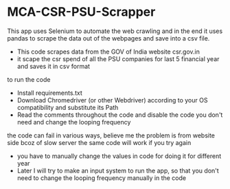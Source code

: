 # MCA-CSR-PSU-Scrapper
This app uses Selenium to automate the web crawling and in the end it uses pandas to scrape the data out of the webpages and save into a csv file.
- This code scrapes data from the GOV of India website csr.gov.in
- it scape the csr spend of all the PSU companies for last 5 financial year and saves it in csv format

to run the code
- Install requirements.txt
- Download Chromedriver (or other Webdriver) according to your OS compatibility and substitute its Path
- Read the comments throughout the code and disable the code you don't need and change the looping frequency

the code can fail in various ways, believe me the problem is from website side bcoz of slow server
  the same code will work if you try again

- you have to manually change the values in code for doing it for different year
- Later I will try to make an input system to run the app, so that you don't need to change the looping frequency manually in the code
